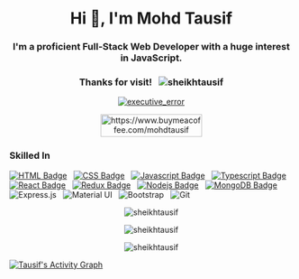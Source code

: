 <h1 align="center">Hi 👋, I'm Mohd Tausif</h1>
<h3 align="center">I'm a proficient Full-Stack Web Developer with a huge interest in JavaScript.</h3>

<h3 align="center">Thanks for visit! &nbsp; <img src="https://komarev.com/ghpvc/?username=sheikhtausif&label=Profile%20views&color=0e75b6&style=flat"alt="sheikhtausif" /></img></h3>

<p align="center"><a href="https://twitter.com/executive_error" target="blank"><img src="https://img.shields.io/twitter/follow/executive_error?logo=twitter&style=for-the-badge" alt="executive_error" /></a></p>

<!-- <h3 align="center">Support:</h3> -->
<p align="center"><a href="https://www.buymeacoffee.com/mohdtausif"> <img align="center" src="https://cdn.buymeacoffee.com/buttons/v2/default-yellow.png" height="40" width="180" alt="https://www.buymeacoffee.com/mohdtausif" /></a></p>

### Skilled In 
[![HTML Badge](https://img.shields.io/badge/HTML-F06529?style=for-the-badge&labelColor=black&logo=html5&logoColor=F06529)](#)  &nbsp; 
[![CSS Badge](https://img.shields.io/badge/CSS-264DE4?style=for-the-badge&labelColor=black&logo=css3&logoColor=264DE4)](#) &nbsp; 
[![Javascript Badge](https://img.shields.io/badge/-Javascript-F0DB4F?style=for-the-badge&labelColor=black&logo=javascript&logoColor=F0DB4F)](#)  &nbsp; 
[![Typescript Badge](https://img.shields.io/badge/-Typescript-007ACC?style=for-the-badge&labelColor=black&logo=Typescript&logoColor=007ACC)](#)  &nbsp; 
[![React Badge](https://img.shields.io/badge/-React-61DBFB?style=for-the-badge&labelColor=black&logo=react&logoColor=61DBFB)](#) &nbsp; 
[![Redux Badge](https://img.shields.io/badge/-Redux-764ABC?style=for-the-badge&labelColor=black&logo=redux&logoColor=764ABC)](#) &nbsp; 
[![Nodejs Badge](https://img.shields.io/badge/-Nodejs-3C873A?style=for-the-badge&labelColor=black&logo=node.js&logoColor=3C873A)](#) &nbsp; 
[![MongoDB Badge](https://img.shields.io/badge/-MongoDB-4DB33D?style=for-the-badge&labelColor=black&logo=mongodb&logoColor=4DB33D)](#) &nbsp; 
![Express.js](https://img.shields.io/badge/express.js-303030.svg?style=for-the-badge&labelColor=black&logo=express&logoColor=303030) &nbsp; 
![Material UI](https://img.shields.io/badge/materialui-00B0FF.svg?style=for-the-badge&labelColor=black&logo=material-ui&logoColor=00B0FF) &nbsp; 
![Bootstrap](https://img.shields.io/badge/bootstrap-602C50.svg?style=for-the-badge&labelColor=black&logo=bootstrap&logoColor=602C50) &nbsp; 
![Git](https://img.shields.io/badge/git-F1502F.svg?style=for-the-badge&labelColor=black&logo=git&logoColor=F1502F)

<p align="center"><img src="https://github-readme-stats.vercel.app/api/top-langs?username=sheikhtausif&show_icons=true&theme=dark&locale=en&layout=compact" alt="sheikhtausif" /></p>
<p align="center"><img src="https://github-readme-stats.vercel.app/api?username=sheikhtausif&show_icons=true&theme=dark&locale=en" alt="sheikhtausif" /></p>
<p align="center"><img src="https://github-readme-streak-stats.herokuapp.com/?user=sheikhtausif&theme=dark" alt="sheikhtausif" /></p>

<!-- ### 📫 How to reach me: [![Linkedin Badge](https://img.shields.io/badge/-LinkedIn-0e76a8?style=flat-square&labelColor=black&logo=Linkedin&logoColor=white)](https://www.linkedin.com/in/mohdtausif) &nbsp;  -->
<!-- [![Twitter Badge](https://img.shields.io/badge/-Twitter-00acee?style=flat-square&labelColor=black&logo=Twitter&logoColor=white)](https://twitter.com/executive_error) -->

<a href="https://github.com/sheikhtausif/github-readme-activity-graph"><img alt="Tausif's Activity Graph" src="https://activity-graph.herokuapp.com/graph?username=sheikhtausif&bg_color=1F222E&color=F8D866&line=F85D7F&point=FFFFFF&hide_border=true" /></a>
